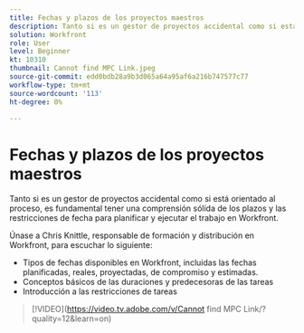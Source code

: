 ```yaml
---
title: Fechas y plazos de los proyectos maestros
description: Tanto si es un gestor de proyectos accidental como si está orientado al proceso, es fundamental tener una comprensión sólida de los plazos y las restricciones de fecha para planificar y ejecutar el trabajo en Workfront.
solution: Workfront
role: User
level: Beginner
kt: 10310
thumbnail: Cannot find MPC Link.jpeg
source-git-commit: edd0bdb28a9b3d065a64a95af6a216b747577c77
workflow-type: tm+mt
source-wordcount: '113'
ht-degree: 0%

---
```


# Fechas y plazos de los proyectos maestros

Tanto si es un gestor de proyectos accidental como si está orientado al proceso, es fundamental tener una comprensión sólida de los plazos y las restricciones de fecha para planificar y ejecutar el trabajo en Workfront.

Únase a Chris Knittle, responsable de formación y distribución en Workfront, para escuchar lo siguiente:

* Tipos de fechas disponibles en Workfront, incluidas las fechas planificadas, reales, proyectadas, de compromiso y estimadas.
* Conceptos básicos de las duraciones y predecesoras de las tareas
* Introducción a las restricciones de tareas

>[!VIDEO](https://video.tv.adobe.com/v/Cannot find MPC Link/?quality=12&amp;learn=on)
